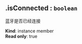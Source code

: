 <a name="module_miot/Bluetooth--module.exports.IBluetooth+isConnected"></a>

## .isConnected : <code>boolean</code>
蓝牙是否已经连接

**Kind**: instance member  
**Read only**: true  
